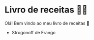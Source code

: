 # Livro de receitas :man_cook:



Olá! Bem vindo ao meu livro de receitas :wave:

- Strogonoff de Frango 